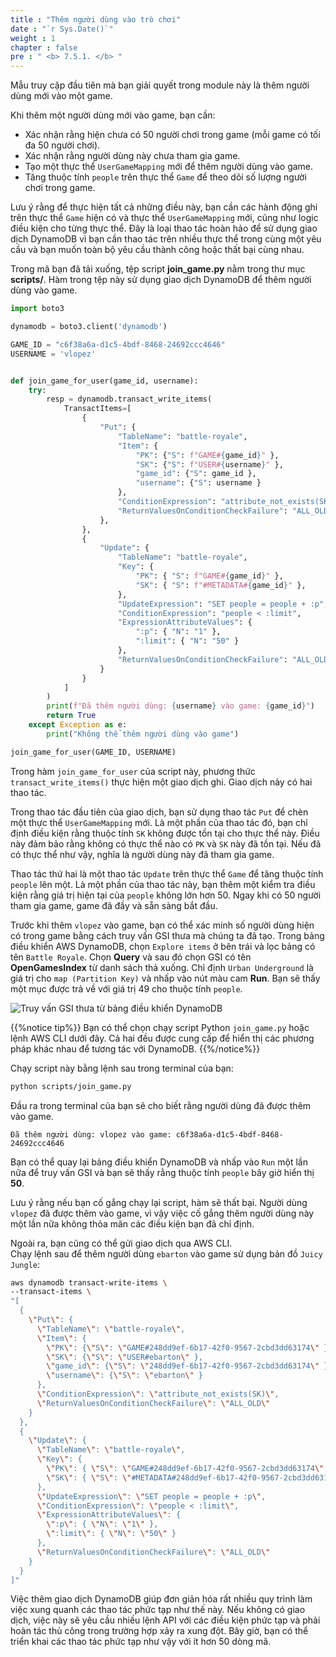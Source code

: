 ```yaml
---
title : "Thêm người dùng vào trò chơi"
date : "`r Sys.Date()`"
weight : 1
chapter : false
pre : " <b> 7.5.1. </b> "
---
```


Mẫu truy cập đầu tiên mà bạn giải quyết trong module này là thêm người dùng mới vào một game.

Khi thêm một người dùng mới vào game, bạn cần:

- Xác nhận rằng hiện chưa có 50 người chơi trong game (mỗi game có tối đa 50 người chơi).
- Xác nhận rằng người dùng này chưa tham gia game.
- Tạo một thực thể `UserGameMapping` mới để thêm người dùng vào game.
- Tăng thuộc tính `people` trên thực thể `Game` để theo dõi số lượng người chơi trong game.

Lưu ý rằng để thực hiện tất cả những điều này, bạn cần các hành động ghi trên thực thể `Game` hiện có và thực thể `UserGameMapping` mới, cũng như logic điều kiện cho từng thực thể. Đây là loại thao tác hoàn hảo để sử dụng giao dịch DynamoDB vì bạn cần thao tác trên nhiều thực thể trong cùng một yêu cầu và bạn muốn toàn bộ yêu cầu thành công hoặc thất bại cùng nhau.

Trong mã bạn đã tải xuống, tệp script **join_game.py** nằm trong thư mục **scripts/**. Hàm trong tệp này sử dụng giao dịch DynamoDB để thêm người dùng vào game.

```python
import boto3

dynamodb = boto3.client('dynamodb')

GAME_ID = "c6f38a6a-d1c5-4bdf-8468-24692ccc4646"
USERNAME = 'vlopez'


def join_game_for_user(game_id, username):
    try:
        resp = dynamodb.transact_write_items(
            TransactItems=[
                {
                    "Put": {
                        "TableName": "battle-royale",
                        "Item": {
                            "PK": {"S": f"GAME#{game_id}" },
                            "SK": {"S": f"USER#{username}" },
                            "game_id": {"S": game_id },
                            "username": {"S": username }
                        },
                        "ConditionExpression": "attribute_not_exists(SK)",
                        "ReturnValuesOnConditionCheckFailure": "ALL_OLD"
                    },
                },
                {
                    "Update": {
                        "TableName": "battle-royale",
                        "Key": {
                            "PK": { "S": f"GAME#{game_id}" },
                            "SK": { "S": f"#METADATA#{game_id}" },
                        },
                        "UpdateExpression": "SET people = people + :p",
                        "ConditionExpression": "people < :limit",
                        "ExpressionAttributeValues": {
                            ":p": { "N": "1" },
                            ":limit": { "N": "50" }
                        },
                        "ReturnValuesOnConditionCheckFailure": "ALL_OLD"
                    }
                }
            ]
        )
        print(f"Đã thêm người dùng: {username} vào game: {game_id}")
        return True
    except Exception as e:
        print("Không thể thêm người dùng vào game")

join_game_for_user(GAME_ID, USERNAME)
```

Trong hàm `join_game_for_user` của script này, phương thức `transact_write_items()` thực hiện một giao dịch ghi. Giao dịch này có hai thao tác.

Trong thao tác đầu tiên của giao dịch, bạn sử dụng thao tác `Put` để chèn một thực thể `UserGameMapping` mới. Là một phần của thao tác đó, bạn chỉ định điều kiện rằng thuộc tính `SK` không được tồn tại cho thực thể này. Điều này đảm bảo rằng không có thực thể nào có `PK` và `SK` này đã tồn tại. Nếu đã có thực thể như vậy, nghĩa là người dùng này đã tham gia game.

Thao tác thứ hai là một thao tác `Update` trên thực thể `Game` để tăng thuộc tính `people` lên một. Là một phần của thao tác này, bạn thêm một kiểm tra điều kiện rằng giá trị hiện tại của `people` không lớn hơn 50. Ngay khi có 50 người tham gia game, game đã đầy và sẵn sàng bắt đầu.

Trước khi thêm `vlopez` vào game, bạn có thể xác minh số người dùng hiện có trong game bằng cách truy vấn GSI thưa mà chúng ta đã tạo. Trong bảng điều khiển AWS DynamoDB, chọn `Explore items` ở bên trái và lọc bảng có tên `Battle Royale`. Chọn **Query** và sau đó chọn GSI có tên **OpenGamesIndex** từ danh sách thả xuống. Chỉ định `Urban Underground` là giá trị cho `map (Partition Key)` và nhấp vào nút màu cam **Run**. Bạn sẽ thấy một mục được trả về với giá trị 49 cho thuộc tính `people`.

![Truy vấn GSI thưa từ bảng điều khiển DynamoDB](/images/7/7.5/1.png)

{{%notice tip%}}
Bạn có thể chọn chạy script Python `join_game.py` hoặc lệnh AWS CLI dưới đây. Cả hai đều được cung cấp để hiển thị các phương pháp khác nhau để tương tác với DynamoDB.
{{%/notice%}}

Chạy script này bằng lệnh sau trong terminal của bạn:

```sh
python scripts/join_game.py
```

Đầu ra trong terminal của bạn sẽ cho biết rằng người dùng đã được thêm vào game.

```text
Đã thêm người dùng: vlopez vào game: c6f38a6a-d1c5-4bdf-8468-24692ccc4646
```

Bạn có thể quay lại bảng điều khiển DynamoDB và nhấp vào `Run` một lần nữa để truy vấn GSI và bạn sẽ thấy rằng thuộc tính `people` bây giờ hiển thị **50**.

Lưu ý rằng nếu bạn cố gắng chạy lại script, hàm sẽ thất bại. Người dùng `vlopez` đã được thêm vào game, vì vậy việc cố gắng thêm người dùng này một lần nữa không thỏa mãn các điều kiện bạn đã chỉ định.

Ngoài ra, bạn cũng có thể gửi giao dịch qua AWS CLI.  
Chạy lệnh sau để thêm người dùng `ebarton` vào game sử dụng bản đồ `Juicy Jungle`:

```sh
aws dynamodb transact-write-items \
--transact-items \
"[
  {
    \"Put\": {
      \"TableName\": \"battle-royale\",
      \"Item\": {
        \"PK\": {\"S\": \"GAME#248dd9ef-6b17-42f0-9567-2cbd3dd63174\" },
        \"SK\": {\"S\": \"USER#ebarton\" },
        \"game_id\": {\"S\": \"248dd9ef-6b17-42f0-9567-2cbd3dd63174\" },
        \"username\": {\"S\": \"ebarton\" }
      },
      \"ConditionExpression\": \"attribute_not_exists(SK)\",
      \"ReturnValuesOnConditionCheckFailure\": \"ALL_OLD\"
    }
  },
  {
    \"Update\": {
      \"TableName\": \"battle-royale\",
      \"Key\": {
        \"PK\": { \"S\": \"GAME#248dd9ef-6b17-42f0-9567-2cbd3dd63174\" },
        \"SK\": { \"S\": \"#METADATA#248dd9ef-6b17-42f0-9567-2cbd3dd63174\" }
      },
      \"UpdateExpression\": \"SET people = people + :p\",
      \"ConditionExpression\": \"people < :limit\",
      \"ExpressionAttributeValues\": {
        \":p\": { \"N\": \"1\" },
        \":limit\": { \"N\": \"50\" }
      },
      \"ReturnValuesOnConditionCheckFailure\": \"ALL_OLD\"
    }
  }
]"
```

Việc thêm giao dịch DynamoDB giúp đơn giản hóa rất nhiều quy trình làm việc xung quanh các thao tác phức tạp như thế này. Nếu không có giao dịch, việc này sẽ yêu cầu nhiều lệnh API với các điều kiện phức tạp và phải hoàn tác thủ công trong trường hợp xảy ra xung đột. Bây giờ, bạn có thể triển khai các thao tác phức tạp như vậy với ít hơn 50 dòng mã.

